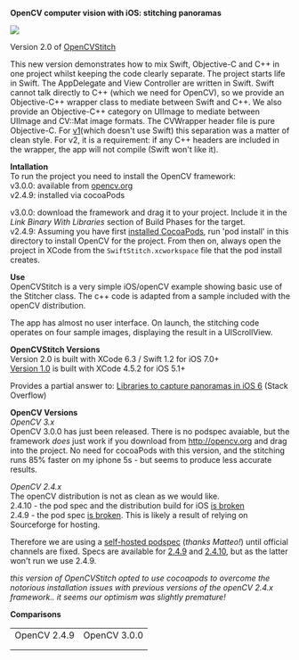 __OpenCV computer vision with iOS: stitching panoramas__  

<img src = "https://github.com/foundry/OpenCVSwiftStitch/blob/master/meta/example.big.jpg">

Version 2.0 of [OpenCVStitch](http://github.com/foundry/OpenCVStitch)

This new version demonstrates how to mix Swift, Objective-C and C++ in one project whilst keeping the code clearly separate. The project starts life in Swift. The AppDelegate and View Controller are written in Swift. Swift cannot talk directly to C++ (which we need for OpenCV), so we provide an Objective-C++ wrapper class to mediate between Swift and C++. We also provide an Objective-C++ category on UIImage to mediate between UIImage and CV::Mat image formats. The CVWrapper header file is pure Objective-C. For [v1](https://github.com/foundry/OpenCVStitch)(which doesn't use Swift) this separation was a matter of clean style. For v2, it is a requirement: if any C++ headers are included in the wrapper, the app will not compile (Swift won't like it).

__Intallation__  
To run the project you need to install the OpenCV framework:    
v3.0.0: available from [opencv.org](http://opencv.org)  
v2.4.9: installed via cocoaPods

v3.0.0: download the framework and drag it to your project. Include it in the _Link Binary With Libraries_ section of Build Phases for the target.  
v2.4.9: Assuming you have first [installed CocoaPods](https://guides.cocoapods.org/using/getting-started.html), run 'pod install' in this directory to install OpenCV for the project. From then on, always open the project in XCode from the `SwiftStitch.xcworkspace` file that the pod install creates. 

__Use__  
OpenCVStitch is a very simple iOS/openCV example showing basic use of the Stitcher class. The c++ code is adapted from a sample included with the openCV distribution.  

The app has almost no user interface. On launch, the stitching code operates on four sample images, displaying the result in a UIScrollView.

__OpenCVStitch Versions__  
Version 2.0 is built with XCode 6.3 / Swift 1.2 for iOS 7.0+  
[Version 1.0](https://github.com/foundry/OpenCVStitch) is built with XCode 4.5.2 for iOS 5.1+   

Provides a partial answer to: [Libraries to capture panoramas in iOS 6](http://stackoverflow.com/questions/14062932/libraries-to-capture-panorama-in-ios-6/14064788#14064788) (Stack Overflow)

__OpenCV Versions__  
_OpenCV 3.x_   
OpenCV 3.0.0 has just been released. There is no podspec avaiable, but the framework _does_ just work if you download from http://opencv.org and drag into the project. No need for cocoaPods with this version, and the stitching runs 85% faster on my iphone 5s - but seems to produce less accurate results.

_OpenCV 2.4.x_  
The openCV distribution is not as clean as we would like.  
2.4.10 - the pod spec and the distribution build for iOS [is broken](http://stackoverflow.com/questions/28331397/cocoapods-opencv-2-4-10-linker-error/28820510)  
2.4.9 - the pod spec [is broken](http://stackoverflow.com/questions/31005022/cant-install-opencv-with-cocoapods-could-not-resolve-host-hivelocity-dl-sourc). This is likely a result of relying on Sourceforge for hosting.  

Therefore we are using a [self-hosted podspec](https://github.com/Zi0P4tch0/Specs/tree/master/Specs/OpenCV) (_thanks Matteo!_) until official channels are fixed. Specs are available for [2.4.9](https://github.com/Zi0P4tch0/Specs/tree/master/Specs/OpenCV/2.4.9-zp) and [2.4.10](https://github.com/Zi0P4tch0/Specs/tree/master/Specs/OpenCV/2.4.10-zp), but as the latter won't run we use 2.4.9.

_this version of OpenCVStitch opted to use cocoapods to overcome the notorious installation issues with previous versions of the openCV 2.4.x framework.. it seems our optimism was slightly premature!_


__Comparisons__

<table><tr>
<td>OpenCV 2.4.9</td><td>OpenCV 3.0.0</td>

</tr><tr>
<td>

</td>
<td>

</td>

</tr><tr>
<td>

</td>
<td>

</td>
</tr></table>
